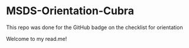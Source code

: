 # MSDS-Orientation-Cubra
This repo was done for the GitHub badge on the checklist for orientation 

Welcome to my read.me!
